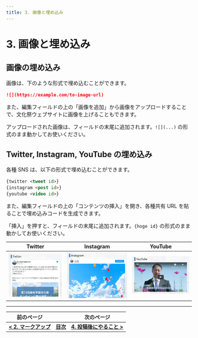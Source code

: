 ```yaml
---
title: 3. 画像と埋め込み
---
```


# 3. 画像と埋め込み

## 画像の埋め込み

画像は、下のような形式で埋め込むことができます。

```md
![](https://example.com/to-image-url)
```

また、編集フィールドの上の「画像を追加」から画像をアップロードすることで、文化祭ウェブサイトに画像を上げることもできます。

アップロードされた画像は、フィールドの末尾に追加されます。`![](...)` の形式のまま動かしてお使いください。

## Twitter, Instagram, YouTube の埋め込み

各種 SNS は、以下の形式で埋め込むことができます。

```md
{twitter <tweet id>}
{instagram <post id>}
{youtube <video id>}
```

また、編集フィールドの上の「コンテンツの挿入」を開き、各種共有 URL を貼ることで埋め込みコードを生成できます。

「挿入」を押すと、フィールドの末尾に追加されます。`{hoge id}` の形式のまま動かしてお使いください。

| Twitter | Instagram | YouTube |
| :-: | :-: | :-: |
| ![](./images/twitter.png) | ![](./images/instagram.png) | ![](./images/youtube.png) |

---

| 前のページ | | 次のページ |
| :-: | :-: | :-: |
| **[< 2. マークアップ](./2-markup)** | **[目次](.)** | **[4. 投稿後にやること >](./4-after-post)** |
